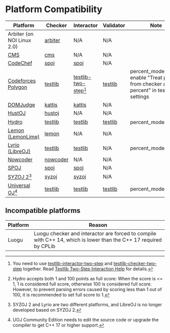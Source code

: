 # Platform Compatibility

| Platform                                                                    | Checker                      | Interactor                                          | Validator                    | Note                                                                                |
| --------------------------------------------------------------------------- | ---------------------------- | --------------------------------------------------- | ---------------------------- | ----------------------------------------------------------------------------------- |
| Arbiter (on NOI Linux 2.0)                                                  | [arbiter][arbiter-checker]   | N/A                                                 | N/A                          |                                                                                     |
| [CMS](https://cms-dev.github.io/)                                           | [cms][cms-checker]           | N/A                                                 | N/A                          |                                                                                     |
| [CodeChef](https://www.codechef.com/)                                       | [spoj][spoj-checker]         | [spoj][spoj-interactor]                             | N/A                          |                                                                                     |
| [Codeforces Polygon](https://polygon.codeforces.com)                        | [testlib][testlib-checker]   | [testlib-two-step][testlib-interactor-two-step][^1] | [testlib][testlib-validator] | percent_mode=true, enable "Treat points from checker as a percent" in test settings |
| [DOMJudge](https://www.domjudge.org/)                                       | [kattis][kattis-checker]     | [kattis][kattis-interactor]                         | N/A                          |                                                                                     |
| [HustOJ](http://www.hustoj.org/)                                            | [hustoj][hustoj-checker]     | N/A                                                 | N/A                          |                                                                                     |
| [Hydro](https://hydro.ac)                                                   | [testlib][testlib-checker]   | [testlib][testlib-interactor]                       | [testlib][testlib-validator] | percent_mode=false[^2]                                                              |
| [Lemon (LemonLime)](https://github.com/Project-LemonLime/Project_LemonLime) | [lemon][lemon-checker]       | N/A                                                 | N/A                          |                                                                                     |
| [Lyrio (LibreOJ)](https://github.com/lyrio-dev/lyrio)                       | [testlib][testlib-checker]   | [testlib][testlib-interactor]                       | N/A                          | percent_mode=true                                                                   |
| [Nowcoder](https://www.nowcoder.com/)                                       | [nowcoder][nowcoder-checker] | N/A                                                 | N/A                          |                                                                                     |
| [SPOJ](https://www.spoj.com/)                                               | [spoj][spoj-checker]         | [spoj][spoj-interactor]                             | N/A                          |                                                                                     |
| [SYZOJ 2](https://github.com/syzoj/syzoj)[^3]                               | [syzoj][syzoj-checker]       | [syzoj][syzoj-interactor]                           | N/A                          |                                                                                     |
| [Universal OJ](https://uoj.ac)[^4]                                          | [testlib][testlib-checker]   | [testlib][testlib-interactor]                       | [testlib][testlib-validator] | percent_mode=false                                                                  |

[^1]: You need to use [testlib-interactor-two-step] and [testlib-checker-two-step] together. Read [Testlib Two-Step Interaction Help](include/testlib/two_step_interaction_help.md) for details.
[^2]: Hydro accepts both 1 and 100 points as full score: When the score is <= 1, 1 is considered full score, otherwise 100 is considered full score. However, to prevent parsing errors caused by scoring less than 1 out of 100, it is recommended to set full score to 1.
[^3]: SYZOJ 2 and Lyrio are two different platforms, and LibreOJ is no longer developed based on SYZOJ 2.
[^4]: UOJ Community Edition needs to edit the source code or upgrade the compiler to get C++ 17 or higher support.

[arbiter-checker]: include/arbiter/checker.hpp
[cms-checker]: include/cms/checker.hpp
[hustoj-checker]: include/hustoj/checker.hpp
[kattis-checker]: include/kattis/checker.hpp
[kattis-interactor]: include/kattis/interactor.hpp
[lemon-checker]: include/lemon/checker.hpp
[nowcoder-checker]: include/nowcoder/checker.hpp
[spoj-checker]: include/spoj/checker.hpp
[spoj-interactor]: include/spoj/interactor.hpp
[syzoj-checker]: include/syzoj/checker.hpp
[syzoj-interactor]: include/syzoj/interactor.hpp
[testlib-checker]: include/testlib/checker.hpp
[testlib-checker-two-step]: include/testlib/checker_two_step.cpp
[testlib-interactor]: include/testlib/interactor.hpp
[testlib-interactor-two-step]: include/testlib/interactor_two_step.hpp
[testlib-validator]: include/testlib/validator.hpp

## Incompatible platforms

| Platform | Reason                                                                                                           |
| -------- | ---------------------------------------------------------------------------------------------------------------- |
| Luogu    | Luogu checker and interactor are forced to compile with C++ 14, which is lower than the C++ 17 required by CPLib |

